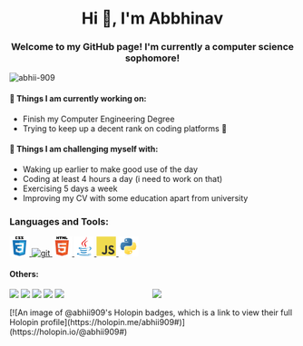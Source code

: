 <h1 align="center">Hi 👋, I'm Abbhinav</h1>
<h3 align="center">Welcome to my GitHub page! I'm currently a computer science sophomore!</h3>

<p align="left"> <img src="https://komarev.com/ghpvc/?username=abhii-909&label=Profile%20views&color=0e75b6&style=flat" alt="abhii-909" /> </p>

  
#### 🌱 Things I am currently working on: 
- Finish my Computer Engineering Degree 
- Trying to keep up a decent rank on coding platforms 🚀

#### :muscle: Things I am challenging myself with:
- Waking up earlier to make good use of the day
- Coding at least 4 hours a day (i need to work on that)
- Exercising 5 days a week
- Improving my CV with some education apart from university


<h3 align="left">Languages and Tools:</h3>
<p align="left"><a href="https://www.w3schools.com/css/" target="_blank" rel="noreferrer"> <img src="https://raw.githubusercontent.com/devicons/devicon/master/icons/css3/css3-original-wordmark.svg" alt="css3" width="35" height="35"/> </a> <a href="https://git-scm.com/" target="_blank" rel="noreferrer"> <img src="https://www.vectorlogo.zone/logos/git-scm/git-scm-icon.svg" alt="git" width="35" height="35"/> </a> <a href="https://www.w3.org/html/" target="_blank" rel="noreferrer"> <img src="https://raw.githubusercontent.com/devicons/devicon/master/icons/html5/html5-original-wordmark.svg" alt="html5" width="35" height="35"/> </a> <a href="https://www.java.com" target="_blank" rel="noreferrer"> <img src="https://raw.githubusercontent.com/devicons/devicon/master/icons/java/java-original.svg" alt="java" width="35" height="35"/> </a> <a href="https://developer.mozilla.org/en-US/docs/Web/JavaScript" target="_blank" rel="noreferrer"> <img src="https://raw.githubusercontent.com/devicons/devicon/master/icons/javascript/javascript-original.svg" alt="javascript" width="35" height="35"/> </a> <a href="https://www.python.org" target="_blank" rel="noreferrer"> <img src="https://raw.githubusercontent.com/devicons/devicon/master/icons/python/python-original.svg" alt="python" width="35" height="35"/> </a> </p>


#### Others: 
<p>
	<img width="50%" align="right" src="https://github-readme-stats.vercel.app/api?username=abhii-909&show_icons=true&hide_border=true" />

<img src="http://img.shields.io/badge/-Github-000000?style=flat&logo=github&logoColor=FFFFFF">
<img src="https://img.shields.io/badge/-Git-F05032?style=flat&logo=git&logoColor=white">
<img src="http://img.shields.io/badge/-VS%20Code-007ACC?style=flat&logo=visual%20studio%20code&logoColor=white">
<img src="http://img.shields.io/badge/-IntelliJ%20IDEA-000000?style=flat-square&logo=intellij-idea&logoColor=ffffff">
<img src="http://img.shields.io/badge/-Windows-0078D6?style=flat-square&logo=windows&logoColor=ffffff">
</p>[![An image of @abhii909's Holopin badges, which is a link to view their full Holopin profile](https://holopin.me/abhii909#)](https://holopin.io/@abhii909#)
